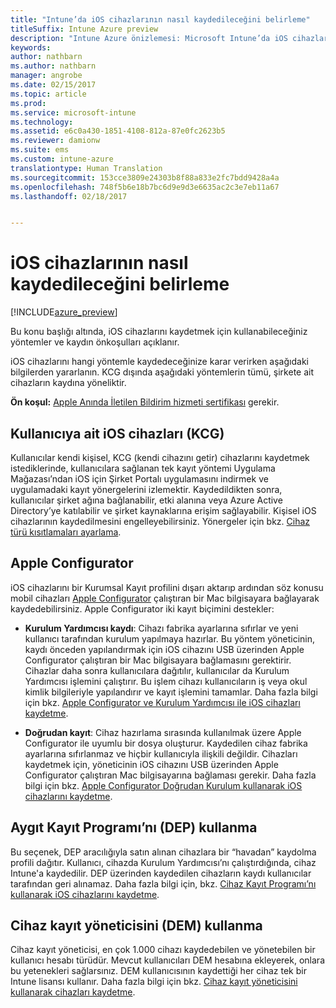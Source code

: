 ```yaml
---
title: "Intune’da iOS cihazlarının nasıl kaydedileceğini belirleme"
titleSuffix: Intune Azure preview
description: "Intune Azure önizlemesi: Microsoft Intune’da iOS cihazlarının kaydının nasıl ayarlandığını öğrenin."
keywords: 
author: nathbarn
ms.author: nathbarn
manager: angrobe
ms.date: 02/15/2017
ms.topic: article
ms.prod: 
ms.service: microsoft-intune
ms.technology: 
ms.assetid: e6c0a430-1851-4108-812a-87e0fc2623b5
ms.reviewer: damionw
ms.suite: ems
ms.custom: intune-azure
translationtype: Human Translation
ms.sourcegitcommit: 153cce3809e24303b8f88a833e2fc7bdd9428a4a
ms.openlocfilehash: 748f5b6e18b7bc6d9e9d3e6635ac2c3e7eb11a67
ms.lasthandoff: 02/18/2017


---
```


# <a name="choose-how-to-enroll-ios-devices"></a>iOS cihazlarının nasıl kaydedileceğini belirleme

[!INCLUDE[azure_preview](../includes/azure_preview.md)]

Bu konu başlığı altında, iOS cihazlarını kaydetmek için kullanabileceğiniz yöntemler ve kaydın önkoşulları açıklanır.

iOS cihazlarını hangi yöntemle kaydedeceğinize karar verirken aşağıdaki bilgilerden yararlanın. KCG dışında aşağıdaki yöntemlerin tümü, şirkete ait cihazların kaydına yöneliktir.

**Ön koşul:** [Apple Anında İletilen Bildirim hizmeti sertifikası](get-an-apple-mdm-push-certificate.md) gerekir.

## <a name="user-owned-ios-devices-byod"></a>Kullanıcıya ait iOS cihazları (KCG)

Kullanıcılar kendi kişisel, KCG (kendi cihazını getir) cihazlarını kaydetmek istediklerinde, kullanıcılara sağlanan tek kayıt yöntemi Uygulama Mağazası’ndan iOS için Şirket Portalı uygulamasını indirmek ve uygulamadaki kayıt yönergelerini izlemektir. Kaydedildikten sonra, kullanıcılar şirket ağına bağlanabilir, etki alanına veya Azure Active Directory’ye katılabilir ve şirket kaynaklarına erişim sağlayabilir. Kişisel iOS cihazlarının kaydedilmesini engelleyebilirsiniz. Yönergeler için bkz. [Cihaz türü kısıtlamaları ayarlama](https://docs.microsoft.com/intune-azure/enroll-devices/set-enrollment-restrictions#set-device-type-restrictions).

## <a name="apple-configurator"></a>Apple Configurator

iOS cihazlarını bir Kurumsal Kayıt profilini dışarı aktarıp ardından söz konusu mobil cihazları [Apple Configurator](http://go.microsoft.com/fwlink/?LinkId=518017) çalıştıran bir Mac bilgisayara bağlayarak kaydedebilirsiniz. Apple Configurator iki kayıt biçimini destekler:

- **Kurulum Yardımcısı kaydı**: Cihazı fabrika ayarlarına sıfırlar ve yeni kullanıcı tarafından kurulum yapılmaya hazırlar. Bu yöntem yöneticinin, kaydı önceden yapılandırmak için iOS cihazını USB üzerinden Apple Configurator çalıştıran bir Mac bilgisayara bağlamasını gerektirir. Cihazlar daha sonra kullanıcılara dağıtılır, kullanıcılar da Kurulum Yardımcısı işlemini çalıştırır. Bu işlem cihazı kullanıcıların iş veya okul kimlik bilgileriyle yapılandırır ve kayıt işlemini tamamlar. Daha fazla bilgi için bkz. [Apple Configurator ve Kurulum Yardımcısı ile iOS cihazları kaydetme](enroll-ios-devices-with-apple-configurator-and-setup-assistant.md).

- **Doğrudan kayıt**: Cihaz hazırlama sırasında kullanılmak üzere Apple Configurator ile uyumlu bir dosya oluşturur. Kaydedilen cihaz fabrika ayarlarına sıfırlanmaz ve hiçbir kullanıcıyla ilişkili değildir. Cihazları kaydetmek için, yöneticinin iOS cihazını USB üzerinden Apple Configurator çalıştıran Mac bilgisayarına bağlaması gerekir. Daha fazla bilgi için bkz. [Apple Configurator Doğrudan Kurulum kullanarak iOS cihazlarını kaydetme](enroll-ios-devices-with-apple-configurator-and-direct-enrollment.md).

## <a name="use-the-device-enrollment-program-dep"></a>Aygıt Kayıt Programı’nı (DEP) kullanma

Bu seçenek, DEP aracılığıyla satın alınan cihazlara bir “havadan” kaydolma profili dağıtır. Kullanıcı, cihazda Kurulum Yardımcısı’nı çalıştırdığında, cihaz Intune'a kaydedilir. DEP üzerinden kaydedilen cihazların kaydı kullanıcılar tarafından geri alınamaz. Daha fazla bilgi için, bkz. [Cihaz Kayıt Programı’nı kullanarak iOS cihazlarını kaydetme](enroll-ios-devices-using-device-enrollment-program.md).

## <a name="use-the-device-enrollment-manager-dem"></a>Cihaz kayıt yöneticisini (DEM) kullanma
Cihaz kayıt yöneticisi, en çok 1.000 cihazı kaydedebilen ve yönetebilen bir kullanıcı hesabı türüdür. Mevcut kullanıcıları DEM hesabına ekleyerek, onlara bu yetenekleri sağlarsınız. DEM kullanıcısının kaydettiği her cihaz tek bir Intune lisansı kullanır. Daha fazla bilgi için bkz. [Cihaz kayıt yöneticisini kullanarak cihazları kaydetme](enroll-devices-using-device-enrollment-manager.md).

